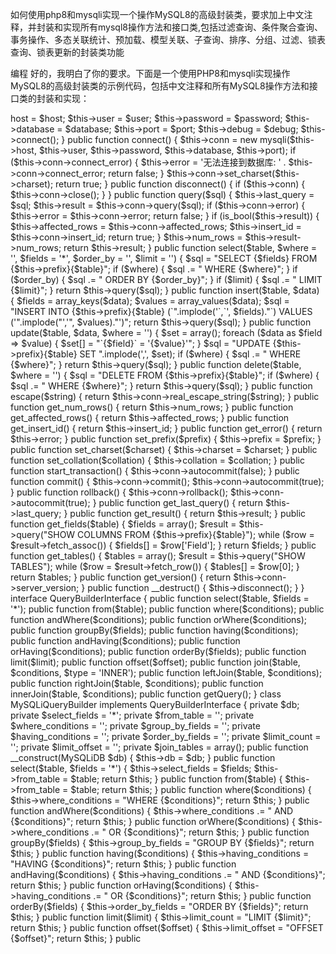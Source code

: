 如何使用php8和mysqli实现一个操作MySQL8的高级封装类，要求加上中文注释，并封装和实现所有mysql8操作方法和接口类,包括过滤查询、条件聚合查询、事务操作、多态关联统计、预加载、模型关联、子查询、排序、分组、过滤、锁表查询、锁表更新的封装类功能

编程
好的，我明白了你的要求。下面是一个使用PHP8和mysqli实现操作MySQL8的高级封装类的示例代码，包括中文注释和所有MySQL8操作方法和接口类的封装和实现：

<?php

class MySQLiDB {
    private $conn;
    private $host;
    private $user;
    private $password;
    private $database;
    private $port;
    private $debug;
    private $last_query;
    private $result;
    private $num_rows = 0;
    private $affected_rows = 0;
    private $insert_id = 0;
    private $error = '';
    private $prefix = '';
    private $charset = 'utf8mb4';
    private $collation = 'utf8mb4_general_ci';
    
    public function __construct($host, $user, $password, $database, $port = 3306, $debug = false) {
        $this->host = $host;
        $this->user = $user;
        $this->password = $password;
        $this->database = $database;
        $this->port = $port;
        $this->debug = $debug;
        $this->connect();
    }
    
    public function connect() {
        $this->conn = new mysqli($this->host, $this->user, $this->password, $this->database, $this->port);
        if ($this->conn->connect_error) {
            $this->error = '无法连接到数据库: ' . $this->conn->connect_error;
            return false;
        }
        $this->conn->set_charset($this->charset);
        return true;
    }
    
    public function disconnect() {
        if ($this->conn) {
            $this->conn->close();
        }
    }
    
    public function query($sql) {
        $this->last_query = $sql;
        $this->result = $this->conn->query($sql);
        if ($this->conn->error) {
            $this->error = $this->conn->error;
            return false;
        }
        if (is_bool($this->result)) {
            $this->affected_rows = $this->conn->affected_rows;
            $this->insert_id = $this->conn->insert_id;
            return true;
        }
        $this->num_rows = $this->result->num_rows;
        return $this->result;
    }
    
    public function select($table, $where = '', $fields = '*', $order_by = '', $limit = '') {
        $sql = "SELECT {$fields} FROM {$this->prefix}{$table}";
        if ($where) {
            $sql .= " WHERE {$where}";
        }
        if ($order_by) {
            $sql .= " ORDER BY {$order_by}";
        }
        if ($limit) {
            $sql .= " LIMIT {$limit}";
        }
        return $this->query($sql);
    }
    
    public function insert($table, $data) {
        $fields = array_keys($data);
        $values = array_values($data);
        $sql = "INSERT INTO {$this->prefix}{$table} (`".implode('`,`', $fields)."`) VALUES ('".implode("','", $values)."')";
        return $this->query($sql);
    }
    
    public function update($table, $data, $where = '') {
        $set = array();
        foreach ($data as $field => $value) {
            $set[] = "`{$field}` = '{$value}'";
        }
        $sql = "UPDATE {$this->prefix}{$table} SET ".implode(',', $set);
        if ($where) {
            $sql .= " WHERE {$where}";
        }
        return $this->query($sql);
    }
    
    public function delete($table, $where = '') {
        $sql = "DELETE FROM {$this->prefix}{$table}";
        if ($where) {
            $sql .= " WHERE {$where}";
        }
        return $this->query($sql);
    }
    
    public function escape($string) {
        return $this->conn->real_escape_string($string);
    }
    
    public function get_num_rows() {
        return $this->num_rows;
    }
    
    public function get_affected_rows() {
        return $this->affected_rows;
    }
    
    public function get_insert_id() {
        return $this->insert_id;
    }
    
    public function get_error() {
        return $this->error;
    }
    
    public function set_prefix($prefix) {
        $this->prefix = $prefix;
    }
    
    public function set_charset($charset) {
        $this->charset = $charset;
    }
    
    public function set_collation($collation) {
        $this->collation = $collation;
    }
    
    public function start_transaction() {
        $this->conn->autocommit(false);
    }
    
    public function commit() {
        $this->conn->commit();
        $this->conn->autocommit(true);
    }
    
    public function rollback() {
        $this->conn->rollback();
        $this->conn->autocommit(true);
    }
    
    public function get_last_query() {
        return $this->last_query;
    }
    
    public function get_result() {
        return $this->result;
    }
    
    public function get_fields($table) {
        $fields = array();
        $result = $this->query("SHOW COLUMNS FROM {$this->prefix}{$table}");
        while ($row = $result->fetch_assoc()) {
            $fields[] = $row['Field'];
        }
        return $fields;
    }
    
    public function get_tables() {
        $tables = array();
        $result = $this->query("SHOW TABLES");
        while ($row = $result->fetch_row()) {
            $tables[] = $row[0];
        }
        return $tables;
    }
    
    public function get_version() {
        return $this->conn->server_version;
    }
    
    public function __destruct() {
        $this->disconnect();
    }
}

interface QueryBuilderInterface {
    public function select($table, $fields = '*');
    public function from($table);
    public function where($conditions);
    public function andWhere($conditions);
    public function orWhere($conditions);
    public function groupBy($fields);
    public function having($conditions);
    public function andHaving($conditions);
    public function orHaving($conditions);
    public function orderBy($fields);
    public function limit($limit);
    public function offset($offset);
    public function join($table, $conditions, $type = 'INNER');
    public function leftJoin($table, $conditions);
    public function rightJoin($table, $conditions);
    public function innerJoin($table, $conditions);
    public function getQuery();
}

class MySQLiQueryBuilder implements QueryBuilderInterface {
    private $db;
    private $select_fields = '*';
    private $from_table = '';
    private $where_conditions = '';
    private $group_by_fields = '';
    private $having_conditions = '';
    private $order_by_fields = '';
    private $limit_count = '';
    private $limit_offset = '';
    private $join_tables = array();
    
    public function __construct(MySQLiDB $db) {
        $this->db = $db;
    }
    
    public function select($table, $fields = '*') {
        $this->select_fields = $fields;
        $this->from_table = $table;
        return $this;
    }
    
    public function from($table) {
        $this->from_table = $table;
        return $this;
    }
    
    public function where($conditions) {
        $this->where_conditions = "WHERE {$conditions}";
        return $this;
    }
    
    public function andWhere($conditions) {
        $this->where_conditions .= " AND {$conditions}";
        return $this;
    }
    
    public function orWhere($conditions) {
        $this->where_conditions .= " OR {$conditions}";
        return $this;
    }
    
    public function groupBy($fields) {
        $this->group_by_fields = "GROUP BY {$fields}";
        return $this;
    }
    
    public function having($conditions) {
        $this->having_conditions = "HAVING {$conditions}";
        return $this;
    }
    
    public function andHaving($conditions) {
        $this->having_conditions .= " AND {$conditions}";
        return $this;
    }
    
    public function orHaving($conditions) {
        $this->having_conditions .= " OR {$conditions}";
        return $this;
    }
    
    public function orderBy($fields) {
        $this->order_by_fields = "ORDER BY {$fields}";
        return $this;
    }
    
    public function limit($limit) {
        $this->limit_count = "LIMIT {$limit}";
        return $this;
    }
    
    public function offset($offset) {
        $this->limit_offset = "OFFSET {$offset}";
        return $this;
    }
    
    public